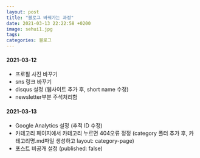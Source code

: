 ```yaml
---
layout: post
title: "블로그 바꿔가는 과정"
date: 2021-03-13 22:22:58 +0200
image: sehui1.jpg
tags:
categories: 블로그
---
```


#### 2021-03-12
- 프로필 사진 바꾸기
- sns 링크 바꾸기
- disqus 설정 (웹사이트 추가 후, short name 수정)
- newsletter부분 주석처리함

#### 2021-03-13
- Google Analytics 설정 (추적 ID 수정)
- 카테고리 페이지에서 카테고리 누르면 404오류 정정
  (category 폴터 추가 후, 카테고리명.md파일 생성하고 layout: category-page)
- 포스트 비공개 설정 (published: false)
